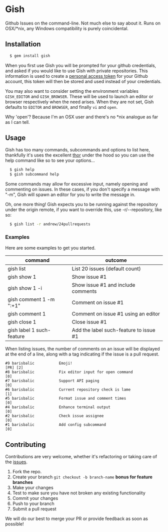 # Gish

Github Issues on the command-line.  Not much else to say about it.  Runs on OSX/*nix, any Windows compatibility is purely coincidental.

## Installation

```bash
  $ gem install gish
```

When you first use Gish you will be prompted for your github credentials, and asked if you would like to use Gish with private repositories.  This information is used to create a [personal access token](https://github.com/blog/1509-personal-api-tokens) for your Github account, this token will then be stored and used instead of your credentials.

You may also want to consider setting the environment variables `GISH_EDITOR` and `GISH_BROWSER`.  These will be used to launch an editor or browser respectively when the need arises.  When they are not set, Gish defaults to `EDITOR` and `BROWSER`, and finally `vi` and `open`.

Why 'open'? Because I'm an OSX user and there's no *nix analogue as far as I can tell.

## Usage
  
Gish has too many commands, subcommands and options to list here, thankfully it's uses the excellent [thor](http://whatisthor.com/) under the hood so you can use the help command like so to see your options...

```bash
  $ gish help
  $ gish subcommand help
```

Some commands may allow for excessive input, namely opening and commenting on issues.  In these cases, if you don't specify a message with "-m", Gish will spawn an editor for you to write the message in.

Oh, one more thing!  Gish expects you to be running against the repository under the origin remote, if you want to override this, use -r/--repository, like so:

```bash
  $ gish list -r andrew/24pullrequests
``` 

### Examples

Here are some examples to get you started.

|command|outcome|
|-------|-------|
|gish list | List 20 issues (default count) |
|gish show 1 | Show issue #1|
|gish show 1 -i| Show issue #1 and include comments|
|gish comment 1 -m ":+1"| Comment on issue #1|
|gish comment 1| Comment on issue #1 using an editor|
|gish close 1| Close issue #1|
|gish label 1 such-feature| Add the label such-feature to issue #1|

When listing issues, the number of comments on an issue will be displayed at the end of a line, along with a tag indicating if the issue is a pull request.

```
#9 barisbalic           Emoji!                                                            [PR] [2]
#8 barisbalic           Fix editor input for open command                                      [0]
#7 barisbalic           Support API paging                                                     [0]
#6 barisbalic           Current repository check is lame                                       [1]
#5 barisbalic           Format issue and comment times                                         [0]
#4 barisbalic           Enhance terminal output                                                [0]
#2 barisbalic           Check issue assignee                                                   [0]
#1 barisbalic           Add config subcommand                                                  [0]
```



## Contributing

Contributions are very welcome, whether it's refactoring or taking care of the [issues](http://github.com/gish/issues).

1. Fork the repo.
2. Create your branch `git checkout -b branch-name` **bonus for feature branches**
3. Make your changes
4. Test to make sure you have not broken any existing functionality
4. Commit your changes
5. Push to your branch
6. Submit a pull request

We will do our best to merge your PR or provide feedback as soon as possible!
